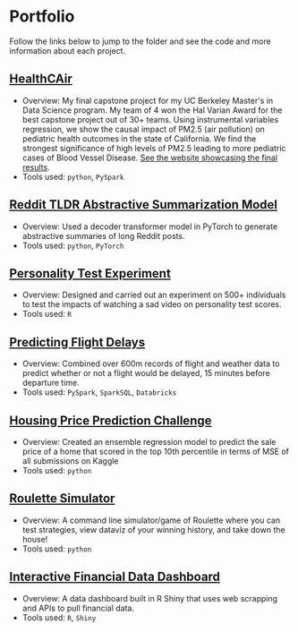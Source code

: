 # Portfolio

Follow the links below to jump to the folder and see the code and more information about each project.

## [HealthCAir](https://github.com/trevor-johnson/portfolio/tree/main/projects/healthCAir)

- Overview: My final capstone project for my UC Berkeley Master's in Data Science program. My team of 4 won the Hal Varian Award for the best capstone project out of 30+ teams. Using instrumental variables regression, we show the causal impact of PM2.5 (air pollution) on pediatric health outcomes in the state of California. We find the strongest significance of high levels of PM2.5 leading to more pediatric cases of Blood Vessel Disease. [See the website showcasing the final results](https://mattslyons.github.io/JLPS_capstone_project/).
- Tools used: `python`, `PySpark`

## [Reddit TLDR Abstractive Summarization Model](https://github.com/trevor-johnson/portfolio/tree/main/projects/reddit_summarization) 

- Overview: Used a decoder transformer model in PyTorch to generate abstractive summaries of long Reddit posts. 
- Tools used: `python`, `PyTorch`

## [Personality Test Experiment](https://github.com/trevor-johnson/portfolio/tree/main/projects/personality_test_experiment)

- Overview: Designed and carried out an experiment on 500+ individuals to test the impacts of watching a sad video on personality test scores. 
- Tools used: `R`

## [Predicting Flight Delays](https://github.com/trevor-johnson/portfolio/tree/main/projects/flight_delay_prediction) 

- Overview: Combined over 600m records of flight and weather data to predict whether or not a flight would be delayed, 15 minutes before departure time. 
- Tools used: `PySpark`, `SparkSQL`, `Databricks`


## [Housing Price Prediction Challenge](https://github.com/trevor-johnson/portfolio/tree/main/projects/house_price_prediction) 

- Overview: Created an ensemble regression model to predict the sale price of a home that scored in the top 10th percentile in terms of MSE of all submissions on Kaggle
- Tools used: `python`

## [Roulette Simulator](https://github.com/trevor-johnson/portfolio/tree/main/projects/roulette_simulator)

- Overview: A command line simulator/game of Roulette where you can test strategies, view dataviz of your winning history, and take down the house!
- Tools used: `python`

## [Interactive Financial Data Dashboard](https://github.com/trevor-johnson/portfolio/tree/main/projects/financial_data_dashboard)

- Overview: A data dashboard built in R Shiny that uses web scrapping and APIs to pull financial data.
- Tools used: `R`, `Shiny`

